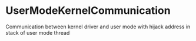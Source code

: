 # UserModeKernelCommunication
Communication between kernel driver and user mode with hijack address in stack of user mode thread
